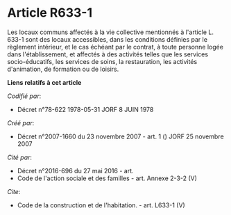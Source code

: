# Article R633-1

Les locaux communs affectés à la vie collective mentionnés à l'article L. 633-1 sont des locaux accessibles, dans les
conditions définies par le règlement intérieur, et le cas échéant par le contrat, à toute personne logée dans
l'établissement, et affectés à des activités telles que les services socio-éducatifs, les services de soins, la restauration,
les activités d'animation, de formation ou de loisirs.

**Liens relatifs à cet article**

_Codifié par_:

  - Décret n°78-622 1978-05-31 JORF 8 JUIN 1978

_Créé par_:

  - Décret n°2007-1660 du 23 novembre 2007 - art. 1 () JORF 25 novembre 2007

_Cité par_:

  - Décret n°2016-696 du 27 mai 2016 - art.
  - Code de l'action sociale et des familles - art. Annexe 2-3-2 (V)

_Cite_:

  - Code de la construction et de l'habitation. - art. L633-1 (V)
